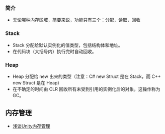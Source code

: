 


### 简介

- 无论哪种内存区域，简要来说，功能只有三个：分配，读取，回收

### Stack

- Stack 分配给默认实例化的值类型，包括结构体和地址。
- 在代码块（大括号内）执行完时自动回收。

### Heap

- Heap 分配给 new 出来的类型（注意：C# new Struct 是在 Stack，而 C++ new Struct 是在 Heap）
- 在不确定的时间由 CLR 回收所有未受到引用的实例化后的对象，这操作称为 GC。

## 内存管理

- [浅谈Unity内存管理](https://www.bilibili.com/video/BV1aJ411t7N6/?is_story_h5=false&p=1&share_from=ugc&share_medium=android&share_plat=android&share_session_id=ff64da59-506c-4c1f-a202-32e9f2843321&share_source=QQ&share_tag=s_i&timestamp=1665712988&unique_k=W7hG6lN&vd_source=ebf06d572d5366b5ef7bc5032fefb08d)